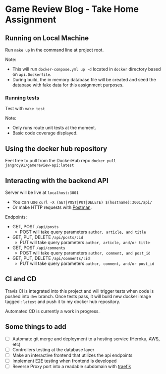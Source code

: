 # Game Review Blog - Take Home Assignment

## Running on Local Machine

Run `make up` in the command line at project root.

Note: 
- This will run `docker-compose.yml up -d` located in `docker` directory based on `api.Dockerfile`. 
- During build, the in memory database file will be created and seed the database with fake data for this assignment purposes.

### Running tests

Test with `make test`

Note: 
- Only runs route unit tests at the moment. 
- Basic code coverage displayed.

## Using the docker hub repository

Feel free to pull from the DockerHub repo `docker pull jangroy91/gamereview-api:latest`

## Interacting with the backend API

Server will be live at `localhost:3001`

- You can use `curl -X (GET|POST|PUT|DELETE) $(hostname):3001/api/`
- Or make HTTP requests with [Postman](https://www.postman.com/).

Endpoints:

- GET, POST `/api/posts`
  - POST will take query parameters `author, article, and title`
- GET, PUT, DELETE `/api/posts/:id`
  - PUT will take query parameters `author, article, and/or title`
- GET, POST `/api/comments`
  - POST will take query parameters `author, comment, and post_id`
- GET, PUT, DELETE `/api/comments/:id`
  - PUT will take query parameters `author, comment, and/or post_id`

## CI and CD

Travis CI is integrated into this project and will trigger tests when code is pushed into `dev` branch. Once tests pass, it will build new docker image tagged `:latest` and push it to my docker hub repository.

Automated CD is currently a work in progress.

## Some things to add

- [ ] Automate git merge and deployment to a hosting service (Heroku, AWS, etc)
- [ ] Controllers testing at the database layer
- [ ] Make an interactive frontend that utilizes the api endpoints
- [ ] Implement E2E testing when frontend is developed
- [ ] Reverse Proxy port into a readable subdomain with [traefik](https://docs.traefik.io/)
